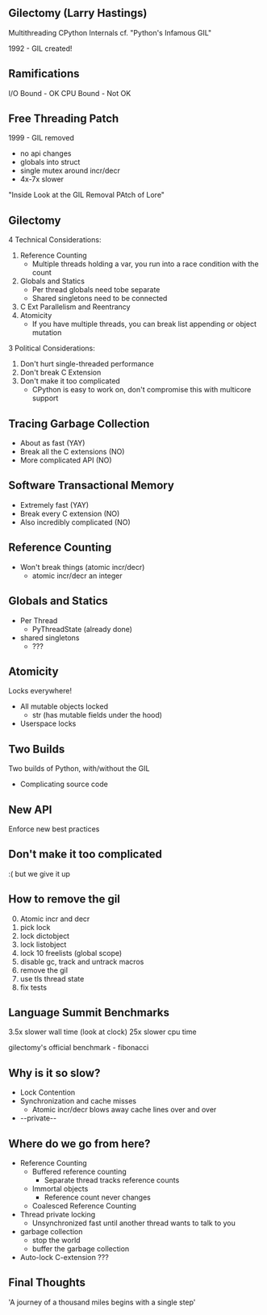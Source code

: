 Gilectomy (Larry Hastings)
--------------------------

Multithreading
CPython Internals
cf. "Python's Infamous GIL"

1992 - GIL created!

Ramifications
-------------

I/O Bound - OK
CPU Bound - Not OK

Free Threading Patch
--------------------

1999 - GIL removed
* no api changes
* globals into struct
* single mutex around incr/decr
* 4x-7x slower

"Inside Look at the GIL Removal PAtch of Lore"

Gilectomy
---------

4 Technical Considerations:

1. Reference Counting
    * Multiple threads holding a var, you run into a race condition with the
      count
2. Globals and Statics
    * Per thread globals need tobe separate
    * Shared singletons need to be connected
3. C Ext Parallelism and Reentrancy
4. Atomicity
    * If you have multiple threads, you can break list appending or object mutation

3 Political Considerations:

1. Don't hurt single-threaded performance
2. Don't break C Extension
3. Don't make it too complicated
    * CPython is easy to work on, don't compromise this with multicore support

Tracing Garbage Collection
--------------------------

* About as fast (YAY)
* Break all the C extensions (NO)
* More complicated API (NO)

Software Transactional Memory
-----------------------------

* Extremely fast (YAY)
* Break every C extension (NO)
* Also incredibly complicated (NO)

Reference Counting
------------------

* Won't break things (atomic incr/decr)
    - atomic incr/decr an integer

Globals and Statics
-------------------

* Per Thread
    - PyThreadState (already done)
* shared singletons
    - ???

Atomicity
---------

Locks everywhere!

* All mutable objects locked
    - str (has mutable fields under the hood)
* Userspace locks

Two Builds
----------

Two builds of Python, with/without the GIL
* Complicating source code

New API
-------

Enforce new best practices

Don't make it too complicated
-----------------------------

:( but we give it up

How to remove the gil
---------------------

0. Atomic incr and decr
1. pick lock
2. lock dictobject
3. lock listobject
4. lock 10 freelists (global scope)
5. disable gc, track and untrack macros
6. remove the gil
7. use tls thread state
8. fix tests

Language Summit Benchmarks
--------------------------

3.5x slower wall time (look at clock)
25x slower cpu time

gilectomy's official benchmark - fibonacci

Why is it so slow?
------------------

* Lock Contention
* Synchronization and cache misses
    - Atomic incr/decr blows away cache lines over and over
* --private--

Where do we go from here?
-------------------------

* Reference Counting
    - Buffered reference counting
        - Separate thread tracks reference counts
    - Immortal objects
        - Reference count never changes
    - Coalesced Reference Counting
* Thread private locking
    - Unsynchronized fast until another thread wants to talk to you
* garbage collection
    - stop the world
    - buffer the garbage collection
* Auto-lock C-extension ???

Final Thoughts
--------------

'A journey of a thousand miles begins with a single step'
